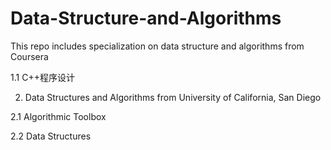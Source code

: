 # Data-Structure-and-Algorithms

This repo includes specialization on data structure and algorithms from Coursera

  1.1 C++程序设计

2. Data Structures and Algorithms from University of California, San Diego

  2.1 Algorithmic Toolbox

  2.2 Data Structures
